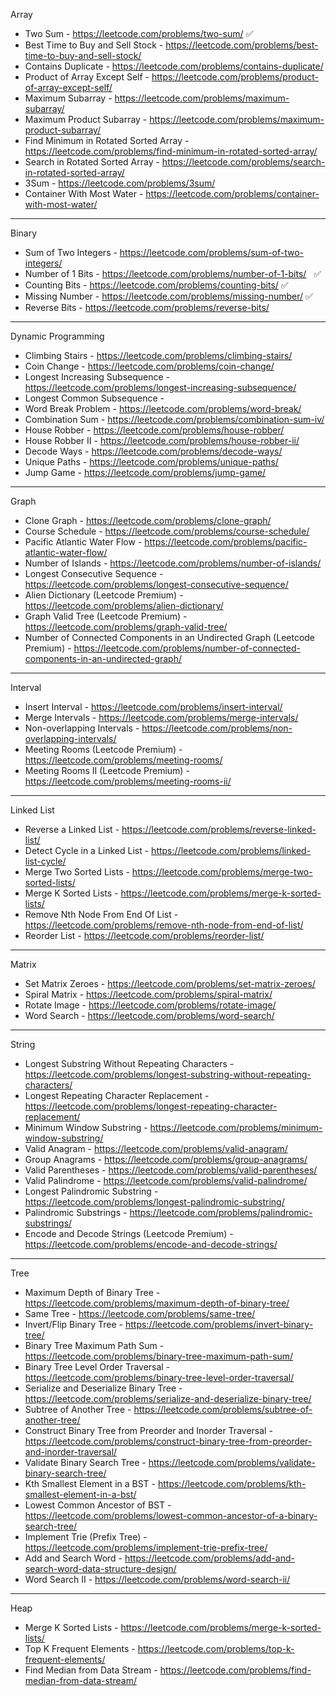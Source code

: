 Array

-   Two Sum - https://leetcode.com/problems/two-sum/ ✅
-   Best Time to Buy and Sell Stock - https://leetcode.com/problems/best-time-to-buy-and-sell-stock/
-   Contains Duplicate - https://leetcode.com/problems/contains-duplicate/
-   Product of Array Except Self - https://leetcode.com/problems/product-of-array-except-self/
-   Maximum Subarray - https://leetcode.com/problems/maximum-subarray/
-   Maximum Product Subarray - https://leetcode.com/problems/maximum-product-subarray/
-   Find Minimum in Rotated Sorted Array - https://leetcode.com/problems/find-minimum-in-rotated-sorted-array/
-   Search in Rotated Sorted Array - https://leetcode.com/problems/search-in-rotated-sorted-array/
-   3Sum - https://leetcode.com/problems/3sum/
-   Container With Most Water - https://leetcode.com/problems/container-with-most-water/

---

Binary

-   Sum of Two Integers - https://leetcode.com/problems/sum-of-two-integers/
-   Number of 1 Bits - https://leetcode.com/problems/number-of-1-bits/   ✅
-   Counting Bits - https://leetcode.com/problems/counting-bits/ ✅
-   Missing Number - https://leetcode.com/problems/missing-number/ ✅
-   Reverse Bits - https://leetcode.com/problems/reverse-bits/

---

Dynamic Programming

-   Climbing Stairs - https://leetcode.com/problems/climbing-stairs/
-   Coin Change - https://leetcode.com/problems/coin-change/
-   Longest Increasing Subsequence - https://leetcode.com/problems/longest-increasing-subsequence/
-   Longest Common Subsequence -
-   Word Break Problem - https://leetcode.com/problems/word-break/
-   Combination Sum - https://leetcode.com/problems/combination-sum-iv/
-   House Robber - https://leetcode.com/problems/house-robber/
-   House Robber II - https://leetcode.com/problems/house-robber-ii/
-   Decode Ways - https://leetcode.com/problems/decode-ways/
-   Unique Paths - https://leetcode.com/problems/unique-paths/
-   Jump Game - https://leetcode.com/problems/jump-game/

---

Graph

-   Clone Graph - https://leetcode.com/problems/clone-graph/
-   Course Schedule - https://leetcode.com/problems/course-schedule/
-   Pacific Atlantic Water Flow - https://leetcode.com/problems/pacific-atlantic-water-flow/
-   Number of Islands - https://leetcode.com/problems/number-of-islands/
-   Longest Consecutive Sequence - https://leetcode.com/problems/longest-consecutive-sequence/
-   Alien Dictionary (Leetcode Premium) - https://leetcode.com/problems/alien-dictionary/
-   Graph Valid Tree (Leetcode Premium) - https://leetcode.com/problems/graph-valid-tree/
-   Number of Connected Components in an Undirected Graph (Leetcode Premium) - https://leetcode.com/problems/number-of-connected-components-in-an-undirected-graph/

---

Interval

-   Insert Interval - https://leetcode.com/problems/insert-interval/
-   Merge Intervals - https://leetcode.com/problems/merge-intervals/
-   Non-overlapping Intervals - https://leetcode.com/problems/non-overlapping-intervals/
-   Meeting Rooms (Leetcode Premium) - https://leetcode.com/problems/meeting-rooms/
-   Meeting Rooms II (Leetcode Premium) - https://leetcode.com/problems/meeting-rooms-ii/

---

Linked List

-   Reverse a Linked List - https://leetcode.com/problems/reverse-linked-list/
-   Detect Cycle in a Linked List - https://leetcode.com/problems/linked-list-cycle/
-   Merge Two Sorted Lists - https://leetcode.com/problems/merge-two-sorted-lists/
-   Merge K Sorted Lists - https://leetcode.com/problems/merge-k-sorted-lists/
-   Remove Nth Node From End Of List - https://leetcode.com/problems/remove-nth-node-from-end-of-list/
-   Reorder List - https://leetcode.com/problems/reorder-list/

---

Matrix

-   Set Matrix Zeroes - https://leetcode.com/problems/set-matrix-zeroes/
-   Spiral Matrix - https://leetcode.com/problems/spiral-matrix/
-   Rotate Image - https://leetcode.com/problems/rotate-image/
-   Word Search - https://leetcode.com/problems/word-search/

---

String

-   Longest Substring Without Repeating Characters - https://leetcode.com/problems/longest-substring-without-repeating-characters/
-   Longest Repeating Character Replacement - https://leetcode.com/problems/longest-repeating-character-replacement/
-   Minimum Window Substring - https://leetcode.com/problems/minimum-window-substring/
-   Valid Anagram - https://leetcode.com/problems/valid-anagram/
-   Group Anagrams - https://leetcode.com/problems/group-anagrams/
-   Valid Parentheses - https://leetcode.com/problems/valid-parentheses/
-   Valid Palindrome - https://leetcode.com/problems/valid-palindrome/
-   Longest Palindromic Substring - https://leetcode.com/problems/longest-palindromic-substring/
-   Palindromic Substrings - https://leetcode.com/problems/palindromic-substrings/
-   Encode and Decode Strings (Leetcode Premium) - https://leetcode.com/problems/encode-and-decode-strings/

---

Tree

-   Maximum Depth of Binary Tree - https://leetcode.com/problems/maximum-depth-of-binary-tree/
-   Same Tree - https://leetcode.com/problems/same-tree/
-   Invert/Flip Binary Tree - https://leetcode.com/problems/invert-binary-tree/
-   Binary Tree Maximum Path Sum - https://leetcode.com/problems/binary-tree-maximum-path-sum/
-   Binary Tree Level Order Traversal - https://leetcode.com/problems/binary-tree-level-order-traversal/
-   Serialize and Deserialize Binary Tree - https://leetcode.com/problems/serialize-and-deserialize-binary-tree/
-   Subtree of Another Tree - https://leetcode.com/problems/subtree-of-another-tree/
-   Construct Binary Tree from Preorder and Inorder Traversal - https://leetcode.com/problems/construct-binary-tree-from-preorder-and-inorder-traversal/
-   Validate Binary Search Tree - https://leetcode.com/problems/validate-binary-search-tree/
-   Kth Smallest Element in a BST - https://leetcode.com/problems/kth-smallest-element-in-a-bst/
-   Lowest Common Ancestor of BST - https://leetcode.com/problems/lowest-common-ancestor-of-a-binary-search-tree/
-   Implement Trie (Prefix Tree) - https://leetcode.com/problems/implement-trie-prefix-tree/
-   Add and Search Word - https://leetcode.com/problems/add-and-search-word-data-structure-design/
-   Word Search II - https://leetcode.com/problems/word-search-ii/

---

Heap

-   Merge K Sorted Lists - https://leetcode.com/problems/merge-k-sorted-lists/
-   Top K Frequent Elements - https://leetcode.com/problems/top-k-frequent-elements/
-   Find Median from Data Stream - https://leetcode.com/problems/find-median-from-data-stream/
